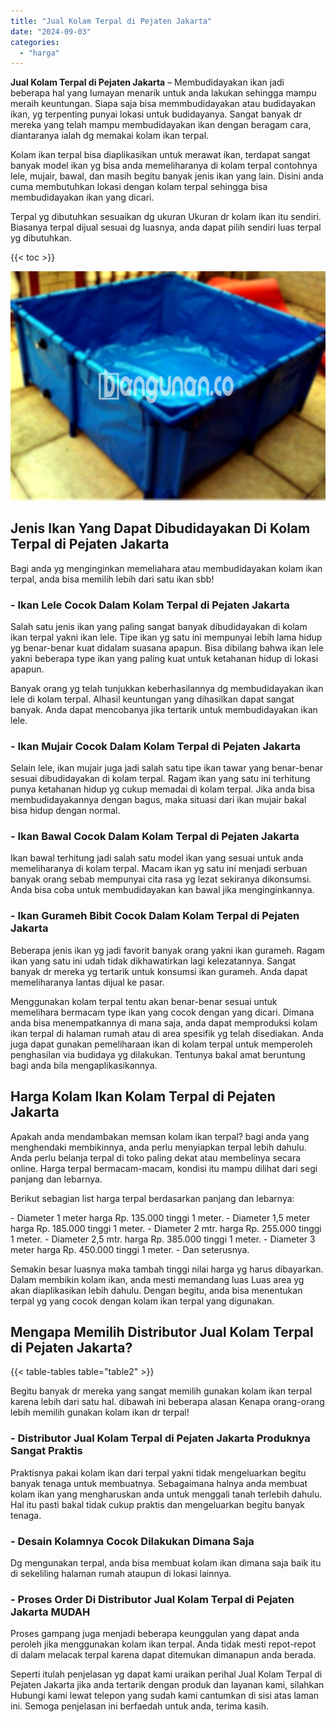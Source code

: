 ```yaml
---
title: "Jual Kolam Terpal di Pejaten Jakarta"
date: "2024-09-03"
categories: 
  - "harga"
---
```


**Jual Kolam Terpal di Pejaten Jakarta** – Membudidayakan ikan jadi beberapa hal yang lumayan menarik untuk anda lakukan sehingga mampu meraih keuntungan. Siapa saja bisa memmbudidayakan atau budidayakan ikan, yg terpenting punyai lokasi untuk budidayanya. Sangat banyak dr mereka yang telah mampu membudidayakan ikan dengan beragam cara, diantaranya ialah dg memakai kolam ikan terpal.

Kolam ikan terpal bisa diaplikasikan untuk merawat ikan, terdapat sangat banyak model ikan yg bisa anda memeliharanya di kolam terpal contohnya lele, mujair, bawal, dan masih begitu banyak jenis ikan yang lain. Disini anda cuma membutuhkan lokasi dengan kolam terpal sehingga bisa membudidayakan ikan yang dicari.

Terpal yg dibutuhkan sesuaikan dg ukuran Ukuran dr kolam ikan itu sendiri. Biasanya terpal dijual sesuai dg luasnya, anda dapat pilih sendiri luas terpal yg dibutuhkan.

{{< toc >}}

![Jual Kolam Terpal di Pejaten Jakarta](/images/jual-kolam-terpal-29.png)

## Jenis Ikan Yang Dapat Dibudidayakan Di Kolam Terpal di Pejaten Jakarta

Bagi anda yg menginginkan memeliahara atau membudidayakan kolam ikan terpal, anda bisa memilih lebih dari satu ikan sbb!

### \- Ikan Lele Cocok Dalam Kolam Terpal di Pejaten Jakarta

Salah satu jenis ikan yang paling sangat banyak dibudidayakan di kolam ikan terpal yakni ikan lele. Tipe ikan yg satu ini mempunyai lebih lama hidup yg benar-benar kuat didalam suasana apapun. Bisa dibilang bahwa ikan lele yakni beberapa type ikan yang paling kuat untuk ketahanan hidup di lokasi apapun.

Banyak orang yg telah tunjukkan keberhasilannya dg membudidayakan ikan lele di kolam terpal. Alhasil keuntungan yang dihasilkan dapat sangat banyak. Anda dapat mencobanya jika tertarik untuk membudidayakan ikan lele.

### \- Ikan Mujair Cocok Dalam Kolam Terpal di Pejaten Jakarta

Selain lele, ikan mujair juga jadi salah satu tipe ikan tawar yang benar-benar sesuai dibudidayakan di kolam terpal. Ragam ikan yang satu ini terhitung punya ketahanan hidup yg cukup memadai di kolam terpal. Jika anda bisa membudidayakannya dengan bagus, maka situasi dari ikan mujair bakal bisa hidup dengan normal.

### \- Ikan Bawal Cocok Dalam Kolam Terpal di Pejaten Jakarta

Ikan bawal terhitung jadi salah satu model ikan yang sesuai untuk anda memeliharanya di kolam terpal. Macam ikan yg satu ini menjadi serbuan banyak orang sebab mempunyai cita rasa yg lezat sekiranya dikonsumsi. Anda bisa coba untuk membudidayakan kan bawal jika menginginkannya.

### \- Ikan Gurameh Bibit Cocok Dalam Kolam Terpal di Pejaten Jakarta

Beberapa jenis ikan yg jadi favorit banyak orang yakni ikan gurameh. Ragam ikan yang satu ini udah tidak dikhawatirkan lagi kelezatannya. Sangat banyak dr mereka yg tertarik untuk konsumsi ikan gurameh. Anda dapat memeliharanya lantas dijual ke pasar.

Menggunakan kolam terpal tentu akan benar-benar sesuai untuk memelihara bermacam type ikan yang cocok dengan yang dicari. Dimana anda bisa menempatkannya di mana saja, anda dapat memproduksi kolam ikan terpal di halaman rumah atau di area spesifik yg telah disediakan. Anda juga dapat gunakan pemeliharaan ikan di kolam terpal untuk memperoleh penghasilan via budidaya yg dilakukan. Tentunya bakal amat beruntung bagi anda bila mengaplikasikannya.

## Harga Kolam Ikan Kolam Terpal di Pejaten Jakarta

Apakah anda mendambakan memsan kolam ikan terpal? bagi anda yang menghendaki membikinnya, anda perlu menyiapkan terpal lebih dahulu. Anda perlu belanja terpal di toko paling dekat atau membelinya secara online. Harga terpal bermacam-macam, kondisi itu mampu dilihat dari segi panjang dan lebarnya.

Berikut sebagian list harga terpal berdasarkan panjang dan lebarnya:

\- Diameter 1 meter harga Rp. 135.000 tinggi 1 meter. - Diameter 1,5 meter harga Rp. 185.000 tinggi 1 meter. - Diameter 2 mtr. harga Rp. 255.000 tinggi 1 meter. - Diameter 2,5 mtr. harga Rp. 385.000 tinggi 1 meter. - Diameter 3 meter harga Rp. 450.000 tinggi 1 meter. - Dan seterusnya.

Semakin besar luasnya maka tambah tinggi nilai harga yg harus dibayarkan. Dalam membikin kolam ikan, anda mesti memandang luas Luas area yg akan diaplikasikan lebih dahulu. Dengan begitu, anda bisa menentukan terpal yg yang cocok dengan kolam ikan terpal yang digunakan.

## Mengapa Memilih Distributor Jual Kolam Terpal di Pejaten Jakarta?

{{< table-tables table="table2" >}}

Begitu banyak dr mereka yang sangat memilih gunakan kolam ikan terpal karena lebih dari satu hal. dibawah ini beberapa alasan Kenapa orang-orang lebih memilih gunakan kolam ikan dr terpal!

### \- Distributor Jual Kolam Terpal di Pejaten Jakarta Produknya Sangat Praktis

Praktisnya pakai kolam ikan dari terpal yakni tidak mengeluarkan begitu banyak tenaga untuk membuatnya. Sebagaimana halnya anda membuat kolam ikan yang mengharuskan anda untuk menggali tanah terlebih dahulu. Hal itu pasti bakal tidak cukup praktis dan mengeluarkan begitu banyak tenaga.

### \- Desain Kolamnya Cocok Dilakukan Dimana Saja

Dg mengunakan terpal, anda bisa membuat kolam ikan dimana saja baik itu di sekeliling halaman rumah ataupun di lokasi lainnya.

### \- Proses Order Di Distributor Jual Kolam Terpal di Pejaten Jakarta MUDAH

Proses gampang juga menjadi beberapa keunggulan yang dapat anda peroleh jika menggunakan kolam ikan terpal. Anda tidak mesti repot-repot di dalam melacak terpal karena dapat ditemukan dimanapun anda berada.

Seperti itulah penjelasan yg dapat kami uraikan perihal Jual Kolam Terpal di Pejaten Jakarta jika anda tertarik dengan produk dan layanan kami, silahkan Hubungi kami lewat telepon yang sudah kami cantumkan di sisi atas laman ini. Semoga penjelasan ini berfaedah untuk anda, terima kasih.
